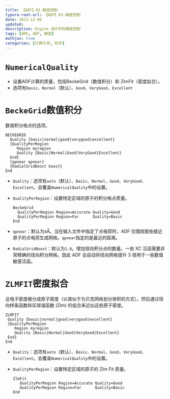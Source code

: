 ```yaml
---
title: 【ADF】03.精度控制
typora-root-url: 【ADF】03.精度控制
date: 2021-12-06
updated:
description: Engine ADF中的精度控制
tags: [AMS, ADF, 精度]
mathjax: true
categories: [计算化学, 软件]
---
```




# `NumericalQuality`

- 设置ADF计算的质量，包括BeckeGrid（数值积分）和 ZlmFit（密度拟合）。
- 选项有`Basic`、`Normal`（默认）、`Good`、`VeryGood`、`Excellent`

# `BeckeGrid`数值积分

数值积分格点的选项。

```
BECKEGRID
  Quality [basic|normal|good|verygood|excellent]
  {QualityPerRegion
     Region myregion
     Quality {Basic|Normal|Good|VeryGood|Excellent}
  End}
  {qpnear qpnear}
  {RadialGridBoost boost}
End
```

- `Quality`：选项有`auto`（默认）、`Basic`、`Normal`、`Good`、`VeryGood`、`Excellent`。会覆盖`NumericalQuality`中的设置。

- `QualityPerRegion`：设置特定区域的原子的积分格点质量。

  ```
  BeckeGrid
    QualityPerRegion Region=Accurate Quality=Good
    QualityPerRegion Region=Far      Quality=Basic
  End
  ```

- `qpnear`：默认为`4`Å。当在输入文件中指定了点电荷时，ADF 仅围绕那些接近原子的点电荷生成网格。`qpnear`指定的是最近的距离。

- `RadialGridBoost`：默认为`1.0`。增加径向积分点的数量。一些 XC 泛函需要非常精确的径向积分网格，因此 ADF 会自动将径向网格提升 3 倍用于一些数值敏感泛函。

# `ZLMFIT`密度拟合

总电子密度被分成原子密度（以类似于为贝克网格划分体积的方式）。然后通过径向样条函数和实球谐函数 (Zlm) 的组合来近似这些原子密度。

```
ZLMFIT
 Quality {basic|normal|good|verygood|excellent}
 {QualityPerRegion
    Region myregion
    Quality {Basic|Normal|Good|VeryGood|Excellent}
 End}
End
```

- `Quality`：选项有`auto`（默认）、`Basic`、`Normal`、`Good`、`VeryGood`、`Excellent`。会覆盖`NumericalQuality`中的设置。

- `QualityPerRegion`：设置特定区域的原子的 Zlm Fit 质量。

  ```
  ZlmFit
     QualityPerRegion Region=Accurate Quality=Good
     QualityPerRegion Region=Far      Quality=Basic
  End
  ```
